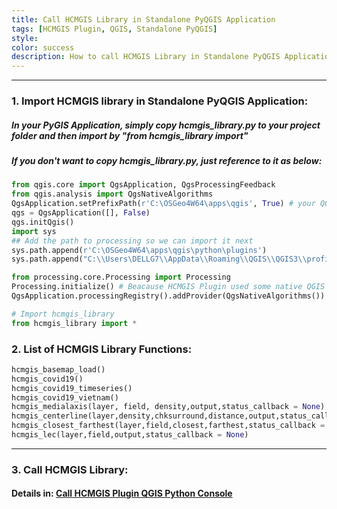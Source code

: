 ```yaml
---
title: Call HCMGIS Library in Standalone PyQGIS Application
tags: [HCMGIS Plugin, QGIS, Standalone PyQGIS]
style: 
color: success
description: How to call HCMGIS Library in Standalone PyQGIS Application.
---
```


***
### 1. Import HCMGIS library in Standalone PyQGIS Application:
##### In your PyGIS Application, simply copy hcmgis_library.py to your project folder and then import by **"from hcmgis_library import"**
##### If you don't want to copy hcmgis_library.py, just reference to it as below:

```python
from qgis.core import QgsApplication, QgsProcessingFeedback
from qgis.analysis import QgsNativeAlgorithms
QgsApplication.setPrefixPath(r'C:\OSGeo4W64\apps\qgis', True) # your QGIS Install Folder
qgs = QgsApplication([], False)
qgs.initQgis()
import sys
## Add the path to processing so we can import it next
sys.path.append(r'C:\OSGeo4W64\apps\qgis\python\plugins')
sys.path.append("C:\\Users\DELLG7\\AppData\\Roaming\\QGIS\\QGIS3\\profiles\\default\\python\\plugins\\HCMGIS") # Location of HCMGIS Plugin on your computer

from processing.core.Processing import Processing
Processing.initialize() # Beacause HCMGIS Plugin used some native QGIS algorithms in voronoi-related Sptial Processing tools
QgsApplication.processingRegistry().addProvider(QgsNativeAlgorithms())

# Import hcmgis_library
from hcmgis_library import *
```

### 2. List of HCMGIS Library Functions:
```python
hcmgis_basemap_load()  
hcmgis_covid19()  
hcmgis_covid19_timeseries()  
hcmgis_covid19_vietnam()  
hcmgis_medialaxis(layer, field, density,output,status_callback = None)  
hcmgis_centerline(layer,density,chksurround,distance,output,status_callback = None)
hcmgis_closest_farthest(layer,field,closest,farthest,status_callback = None)
hcmgis_lec(layer,field,output,status_callback = None)
``` 

***
### 3. Call HCMGIS Library:
#### Details in:  [Call HCMGIS Plugin QGIS Python Console](https://hcmgis.github.io/blog/call-hcmgis-library-qgis-python-console)
